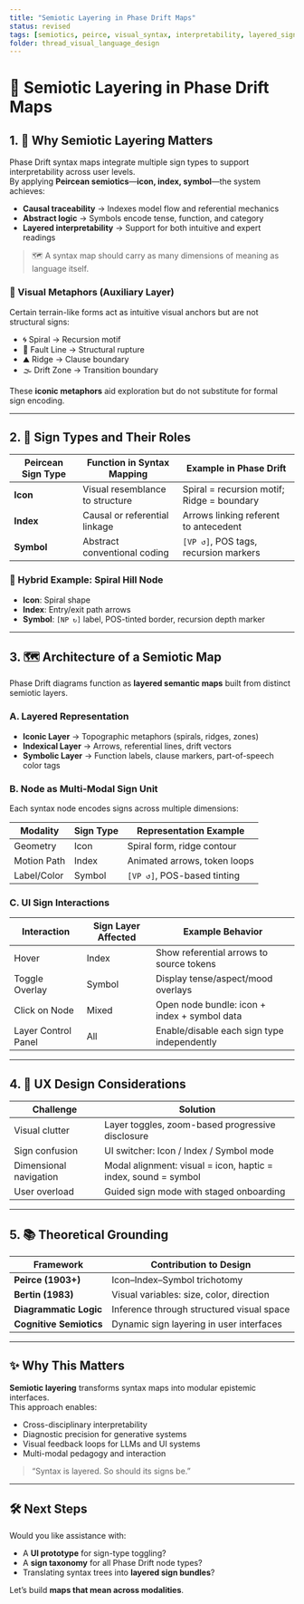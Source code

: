 ```yaml
---
title: "Semiotic Layering in Phase Drift Maps"
status: revised
tags: [semiotics, peirce, visual_syntax, interpretability, layered_signs, ui_design]
folder: thread_visual_language_design
---
```


# 🧭 Semiotic Layering in Phase Drift Maps

## 1. 🧠 Why Semiotic Layering Matters

Phase Drift syntax maps integrate multiple sign types to support interpretability across user levels.  
By applying **Peircean semiotics**—**icon, index, symbol**—the system achieves:

- **Causal traceability** → Indexes model flow and referential mechanics  
- **Abstract logic** → Symbols encode tense, function, and category  
- **Layered interpretability** → Support for both intuitive and expert readings  

> 🗺 A syntax map should carry as many dimensions of meaning as language itself.

### 🔹 Visual Metaphors (Auxiliary Layer)

Certain terrain-like forms act as intuitive visual anchors but are not structural signs:

- 🌀 Spiral → Recursion motif  
- 🌋 Fault Line → Structural rupture  
- ⛰ Ridge → Clause boundary  
- 🌫 Drift Zone → Transition boundary  

These **iconic metaphors** aid exploration but do not substitute for formal sign encoding.

---

## 2. 🧩 Sign Types and Their Roles

| Peircean Sign Type | Function in Syntax Mapping         | Example in Phase Drift                     |
|--------------------|------------------------------------|--------------------------------------------|
| **Icon**           | Visual resemblance to structure     | Spiral = recursion motif; Ridge = boundary |
| **Index**          | Causal or referential linkage       | Arrows linking referent to antecedent      |
| **Symbol**         | Abstract conventional coding        | `[VP ↺]`, POS tags, recursion markers       |

### 🔁 Hybrid Example: Spiral Hill Node  
- **Icon**: Spiral shape  
- **Index**: Entry/exit path arrows  
- **Symbol**: `[NP ↻]` label, POS-tinted border, recursion depth marker

---

## 3. 🗺 Architecture of a Semiotic Map

Phase Drift diagrams function as **layered semantic maps** built from distinct semiotic layers.

### A. Layered Representation

- **Iconic Layer** → Topographic metaphors (spirals, ridges, zones)  
- **Indexical Layer** → Arrows, referential lines, drift vectors  
- **Symbolic Layer** → Function labels, clause markers, part-of-speech color tags

### B. Node as Multi-Modal Sign Unit

Each syntax node encodes signs across multiple dimensions:

| Modality     | Sign Type | Representation Example         |
|--------------|-----------|--------------------------------|
| Geometry     | Icon      | Spiral form, ridge contour     |
| Motion Path  | Index     | Animated arrows, token loops   |
| Label/Color  | Symbol    | `[VP ↺]`, POS-based tinting    |

### C. UI Sign Interactions

| Interaction         | Sign Layer Affected     | Example Behavior                            |
|---------------------|-------------------------|----------------------------------------------|
| Hover               | Index                   | Show referential arrows to source tokens     |
| Toggle Overlay      | Symbol                  | Display tense/aspect/mood overlays           |
| Click on Node       | Mixed                   | Open node bundle: icon + index + symbol data |
| Layer Control Panel | All                     | Enable/disable each sign type independently  |

---

## 4. 🚧 UX Design Considerations

| Challenge                  | Solution                                           |
|---------------------------|----------------------------------------------------|
| Visual clutter             | Layer toggles, zoom-based progressive disclosure  |
| Sign confusion             | UI switcher: Icon / Index / Symbol mode           |
| Dimensional navigation     | Modal alignment: visual = icon, haptic = index, sound = symbol |
| User overload              | Guided sign mode with staged onboarding           |

---

## 5. 📚 Theoretical Grounding

| Framework                 | Contribution to Design                             |
|---------------------------|-----------------------------------------------------|
| **Peirce (1903+)**         | Icon–Index–Symbol trichotomy                        |
| **Bertin (1983)**          | Visual variables: size, color, direction            |
| **Diagrammatic Logic**     | Inference through structured visual space           |
| **Cognitive Semiotics**    | Dynamic sign layering in user interfaces            |

---

## ✨ Why This Matters

**Semiotic layering** transforms syntax maps into modular epistemic interfaces.  
This approach enables:

- Cross-disciplinary interpretability  
- Diagnostic precision for generative systems  
- Visual feedback loops for LLMs and UI systems  
- Multi-modal pedagogy and interaction  

> “Syntax is layered. So should its signs be.”

---


## 🛠️ Next Steps

Would you like assistance with:

- A **UI prototype** for sign-type toggling?  
- A **sign taxonomy** for all Phase Drift node types?  
- Translating syntax trees into **layered sign bundles**?

Let’s build **maps that mean across modalities**.
